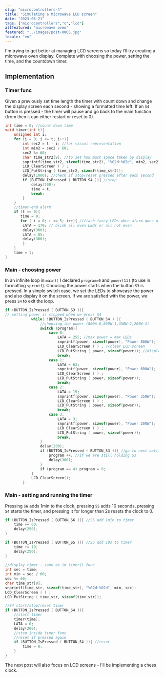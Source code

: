 ```yaml
---
slug: "microcontrollers-4"
title: "Simulating a Microwave LCD screen"
date: "2023-05-21"
tags: ["microcontrollers","c","lcd"]
altfeatured: "microwave oven"
featured: "../images/post-0005.jpg"
locale: "en"
---
```


I'm trying to get better at managing LCD screens so today I'll try creating a microwave oven display. Complete with choosing the power, setting the time, and the countdown timer.

## Implementation

### Timer func

Given a previously set time length the timer with count down and change the display screen each second - showing a formatted time left. If an `S4` button is pressed - the timer will pause and go back to the main function (from then it can either restart or reset to 0).

```c
int time = 0; //count down time
void timer(int t){
    unsigned int i;
    for (i = 0; i <= t; i++){
        int sec2 = t - i; //for visual representation
        int min2 = sec2 / 60;
        sec2 %= 60;
        char time_str2[9]; //to set how much space taken by display
        snprintf(time_str2, sizeof(time_str2), "%02d:%02d", min2, sec2);
        LCD_ClearScreen ( ) ;
        LCD_PutString ( time_str2, sizeof(time_str2));
        delay(1000); //check if stop/reset pressed after each second
        if (BUTTON_IsPressed ( BUTTON_S4 )){ //stop
            delay(200);
            time = t;
            break;    
        }
    }
    //timer-end alarm
    if (t == 0){
       time = 0;
       for ( i = 0; i <= 5; i++){ //flash fancy LEDs when alarm goes off
        LATA = 170; // blink all even LEDs or all not even
        delay(300);
        LATA = 85;
        delay(300);
        }  
    }
    time = t;   
}
```

### Main - choosing power

In an infinite loop in `main()` I declared `program=0` and `power[11]` (to use in formatting `sprintf`). Choosing the power starts when the button `S3` is pressed. In a simple switch case, we set the LEDs to showcase the power and also display it on the screen. If we are satisfied with the power, we press `S4` to exit the loop.

```c
if (BUTTON_IsPressed ( BUTTON_S3 )){
// setting power is stopped when we press S4
            while( !BUTTON_IsPressed ( BUTTON_S4 ) ){
                //choosing the power (800W-0,600W-1,350W-2,200W-3)
                switch (program){
                    case 0:
                        LATA = 255; //max power = max LEDs
                        snprintf(power, sizeof(power), "Power 800W");
                        LCD_ClearScreen ( ) ; //clear LCD screen
                        LCD_PutString ( power, sizeof(power)); //display
                        break;
                    case 1:
                        LATA = 63;
                        snprintf(power, sizeof(power), "Power 600W");
                        LCD_ClearScreen ( ) ;
                        LCD_PutString ( power, sizeof(power));
                        break;
                    case 2:
                        LATA = 15;
                        snprintf(power, sizeof(power), "Power 350W");
                        LCD_ClearScreen ( ) ;
                        LCD_PutString ( power, sizeof(power));
                        break;
                    case 3:
                        LATA = 3;
                        snprintf(power, sizeof(power), "Power 200W");
                        LCD_ClearScreen ( ) ;
                        LCD_PutString ( power, sizeof(power));
                        break;
                }
                delay(200);
                if (BUTTON_IsPressed ( BUTTON_S3 )){ //go to next setting
                    program ++; //if we are still holding S3
                    delay(300);
                }
                if (program == 4) program = 0;
            }
            LCD_ClearScreen();
        }
```

### Main - setting and running the timer

Pressing `S6` adds 1min to the clock, pressing `S5` adds 10 seconds, pressing `S4` starts the timer, and pressing it for longer than 2s resets the clock to 0.

```c
if (BUTTON_IsPressed ( BUTTON_S6 )){ //S6 add 1min to timer
    time += 60;
    delay(250);
}

if (BUTTON_IsPressed ( BUTTON_S5 )){ //S5 add 10s to timer
    time += 10;
    delay(250);
}
        
//display timer - same as in timer() func
int sec = time;
int min = sec / 60;
sec %= 60;
char time_str[9];
snprintf(time_str, sizeof(time_str), "%02d:%02d", min, sec);
LCD_ClearScreen ( ) ;
LCD_PutString ( time_str, sizeof(time_str));

//S4 start/stop/reset timer
if (BUTTON_IsPressed ( BUTTON_S4 )){
    //start timer
    timer(time);
    LATA = 0;
    delay(200);
    //stop inside timer func
    //reset if pressed again
    if (BUTTON_IsPressed ( BUTTON_S4 )){ //reset
        time = 0;
    }
}
```

The next post will also focus on LCD screens - I'll be implementing a chess clock.
